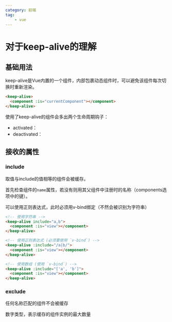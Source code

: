 ```yaml
---
category: 前端
tag:
    - vue
---
```


# 对于keep-alive的理解

## 基础用法

keep-alive是Vue内置的一个组件，内部包裹动态组件时，可以避免该组件每次切换时重新渲染。

```html
<keep-alive>
  <component :is="currentComponent"></component>
</keep-alive>
```

使用了keep-alive的组件会多出两个生命周期钩子：

- activated：
- deactivated：



## 接收的属性

### include

取值与include的值相等的组件会被缓存。

首先检查组件的`name`属性，若没有则用其父组件中注册时的名称（components选项中的键）。

可以使用正则表达式，此时必须用v-bind绑定（不然会被识别为字符串）

```html
<!-- 使用字符串 -->
<keep-alive include="a,b">
  <component :is="view"></component>
</keep-alive>

<!-- 使用正则表达式 (必须要使用 `v-bind`) -->
<keep-alive :include="/a|b/">
  <component :is="view"></component>
</keep-alive>

<!-- 使用数组 (使用 `v-bind`) -->
<keep-alive :include="['a', 'b']">
  <component :is="view"></component>
</keep-alive>
```



### exclude

任何名称匹配的组件不会被缓存

数字类型，表示缓存的组件实例的最大数量